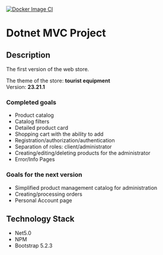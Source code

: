 [![Docker Image CI](https://github.com/timatet/dotnet-mvc/actions/workflows/docker-image.yml/badge.svg)](https://github.com/timatet/dotnet-mvc/actions/workflows/docker-image.yml)

# Dotnet MVC Project

## Description
The first version of the web store.

The theme of the store: **tourist equipment** \
Version: **23.21.1**

### Completed goals
- Product catalog
- Catalog filters
- Detailed product card
- Shopping cart with the ability to add
- Registration/authorization/authentication
- Separation of roles: client/administrator
- Creating/editing/deleting products for the administrator
- Error/Info Pages

### Goals for the next version

- Simplified product management catalog for administration
- Creating/processing orders
- Personal Account page

## Technology Stack
- Net5.0
- NPM
- Bootstrap 5.2.3
